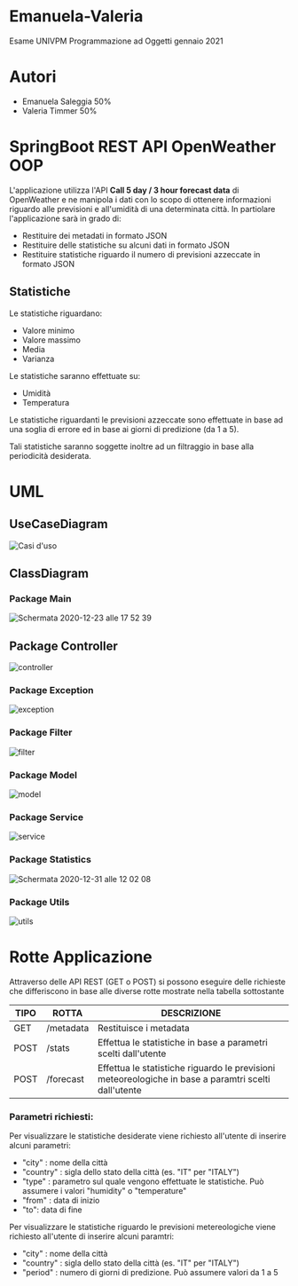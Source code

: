 # Emanuela-Valeria
Esame UNIVPM Programmazione ad Oggetti gennaio 2021

# Autori 
- Emanuela Saleggia 50%
- Valeria Timmer 50%

# SpringBoot REST API OpenWeather OOP
 L'applicazione utilizza l'API **Call 5 day / 3 hour forecast data** di OpenWeather
 e ne manipola i dati con lo scopo di ottenere informazioni riguardo alle previsioni
 e all'umidità di una determinata città. 
 In partiolare l'applicazione sarà in grado di: 
 - Restituire dei metadati in formato JSON 
 - Restituire delle statistiche su alcuni dati in formato JSON 
 - Restituire statistiche riguardo il numero di previsioni azzeccate in formato JSON
 
## Statistiche
Le statistiche riguardano: 
- Valore minimo
- Valore massimo
- Media
- Varianza

Le statistiche saranno effettuate su:
 - Umidità 
 - Temperatura

Le statistiche riguardanti le previsioni azzeccate sono effettuate in base ad una soglia
di errore ed in base ai giorni di predizione (da 1 a 5).

Tali statistiche saranno soggette inoltre ad un filtraggio in base alla periodicità desiderata.


# UML

## UseCaseDiagram
![Casi d'uso](https://user-images.githubusercontent.com/75066505/105203213-24025080-5b43-11eb-9d64-5973a1c0cc40.png)

## ClassDiagram

### Package Main
![Schermata 2020-12-23 alle 17 52 39](https://user-images.githubusercontent.com/75066505/103020235-57ec5500-4548-11eb-8c4c-8a45fec021eb.png)

## Package Controller
![controller](https://user-images.githubusercontent.com/75066505/105203329-472d0000-5b43-11eb-8f14-df46672cbc79.png)

### Package Exception
![exception](https://user-images.githubusercontent.com/75066505/105203453-688dec00-5b43-11eb-8e10-da99438949e9.png)

### Package Filter
![filter](https://user-images.githubusercontent.com/75066505/105203543-88bdab00-5b43-11eb-9095-ded5409542a9.png)

### Package Model
![model](https://user-images.githubusercontent.com/75066505/105203991-0386c600-5b44-11eb-824b-aa2b39972440.png)

### Package Service
![service](https://user-images.githubusercontent.com/75066505/105204106-23b68500-5b44-11eb-8a06-3ffb2856c066.png)

### Package Statistics
![Schermata 2020-12-31 alle 12 02 08](https://user-images.githubusercontent.com/75066505/103407865-6ba74500-4b60-11eb-80f7-e18568592a45.png)

### Package Utils
![utils](https://user-images.githubusercontent.com/75066510/103557783-003cda80-4eb4-11eb-9dab-bdfd2e47b7a8.png)



# Rotte Applicazione
Attraverso delle API REST (GET o POST) si possono eseguire delle richieste che 
differiscono in base alle diverse rotte mostrate nella tabella sottostante

TIPO | ROTTA | DESCRIZIONE
-----|-------|------------
GET  |/metadata | Restituisce i metadata 
POST |/stats  | Effettua le statistiche in base a parametri scelti dall'utente 
POST |/forecast | Effettua le statistiche riguardo le previsioni meteoreologiche in base a paramtri scelti dall'utente

### Parametri richiesti:
Per visualizzare le statistiche desiderate viene richiesto all'utente di inserire alcuni parametri: 
- "city" : nome della città 
- "country" : sigla dello stato della città (es. "IT" per "ITALY")
- "type" : parametro sul quale vengono effettuate le statistiche. Può assumere i valori "humidity" o "temperature"
- "from" : data di inizio
- "to": data di fine

Per visualizzare le statistiche riguardo le previsioni metereologiche viene richiesto all'utente di inserire alcuni paramtri:
- "city" : nome della città
- "country" : sigla dello stato della città (es. "IT" per "ITALY")
- "period" : numero di giorni di predizione. Può assumere valori da 1 a 5
